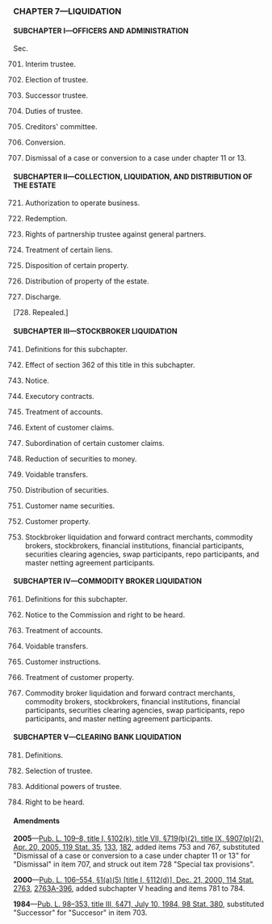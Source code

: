 ### **CHAPTER 7—LIQUIDATION** ###

#### SUBCHAPTER I—OFFICERS AND ADMINISTRATION ####

Sec.

701. Interim trustee.

702. Election of trustee.

703. Successor trustee.

704. Duties of trustee.

705. Creditors' committee.

706. Conversion.

707. Dismissal of a case or conversion to a case under chapter 11 or 13.

#### SUBCHAPTER II—COLLECTION, LIQUIDATION, AND DISTRIBUTION OF THE ESTATE ####

721. Authorization to operate business.

722. Redemption.

723. Rights of partnership trustee against general partners.

724. Treatment of certain liens.

725. Disposition of certain property.

726. Distribution of property of the estate.

727. Discharge.

[728. Repealed.]

#### SUBCHAPTER III—STOCKBROKER LIQUIDATION ####

741. Definitions for this subchapter.

742. Effect of section 362 of this title in this subchapter.

743. Notice.

744. Executory contracts.

745. Treatment of accounts.

746. Extent of customer claims.

747. Subordination of certain customer claims.

748. Reduction of securities to money.

749. Voidable transfers.

750. Distribution of securities.

751. Customer name securities.

752. Customer property.

753. Stockbroker liquidation and forward contract merchants, commodity brokers, stockbrokers, financial institutions, financial participants, securities clearing agencies, swap participants, repo participants, and master netting agreement participants.

#### SUBCHAPTER IV—COMMODITY BROKER LIQUIDATION ####

761. Definitions for this subchapter.

762. Notice to the Commission and right to be heard.

763. Treatment of accounts.

764. Voidable transfers.

765. Customer instructions.

766. Treatment of customer property.

767. Commodity broker liquidation and forward contract merchants, commodity brokers, stockbrokers, financial institutions, financial participants, securities clearing agencies, swap participants, repo participants, and master netting agreement participants.

#### SUBCHAPTER V—CLEARING BANK LIQUIDATION ####

781. Definitions.

782. Selection of trustee.

783. Additional powers of trustee.

784. Right to be heard.

#### Amendments ####

**2005**—[Pub. L. 109–8, title I, §102(k), title VII, §719(b)(2), title IX, §907(p)(2), Apr. 20, 2005, 119 Stat. 35](/statviewer.htm?volume=119&page=35), [133](/statviewer.htm?volume=119&page=133), [182](/statviewer.htm?volume=119&page=182), added items 753 and 767, substituted "Dismissal of a case or conversion to a case under chapter 11 or 13" for "Dismissal" in item 707, and struck out item 728 "Special tax provisions".

**2000**—[Pub. L. 106–554, §1(a)(5) [title I, §112(d)], Dec. 21, 2000, 114 Stat. 2763](/statviewer.htm?volume=114&page=2763), [2763A-396](/statviewer.htm?volume=114&page=2763A-396), added subchapter V heading and items 781 to 784.

**1984**—[Pub. L. 98–353, title III, §471, July 10, 1984, 98 Stat. 380](/statviewer.htm?volume=98&page=380), substituted "Successor" for "Succesor" in item 703.